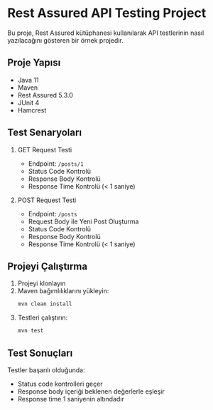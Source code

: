 # Rest Assured API Testing Project

Bu proje, Rest Assured kütüphanesi kullanılarak API testlerinin nasıl yazılacağını gösteren bir örnek projedir.

## Proje Yapısı

- Java 11
- Maven
- Rest Assured 5.3.0
- JUnit 4
- Hamcrest

## Test Senaryoları

1. GET Request Testi
   - Endpoint: `/posts/1`
   - Status Code Kontrolü
   - Response Body Kontrolü
   - Response Time Kontrolü (< 1 saniye)

2. POST Request Testi
   - Endpoint: `/posts`
   - Request Body ile Yeni Post Oluşturma
   - Status Code Kontrolü
   - Response Body Kontrolü
   - Response Time Kontrolü (< 1 saniye)

## Projeyi Çalıştırma

1. Projeyi klonlayın
2. Maven bağımlılıklarını yükleyin:
   ```bash
   mvn clean install
   ```
3. Testleri çalıştırın:
   ```bash
   mvn test
   ```

## Test Sonuçları

Testler başarılı olduğunda:
- Status code kontrolleri geçer
- Response body içeriği beklenen değerlerle eşleşir
- Response time 1 saniyenin altındadır 